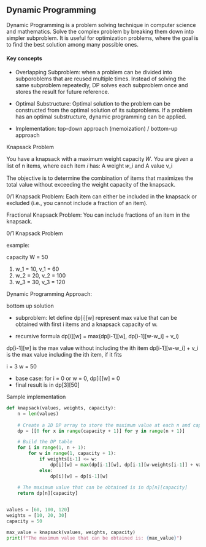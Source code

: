 ## Dynamic Programming

Dynamic Programming is a problem solving technique in computer science and mathematics. Solve the complex problem by breaking them down into simpler subproblem. It is useful for optimization problems, where the goal is to find the best solution among many possible ones.

#### Key concepts
- Overlapping Subproblem: when a problem can be divided into subporoblems that are reused multiple times. Instead of solving the same subproblem repeatedly, DP solves each subproblem once and stores the result for future reference.

- Optimal Substructure: Optimal solution to the problem can be constructed from the optimal solution of its subproblems. If a problem has an optimal substructure, dynamic programming can be applied.

- Implementation: top-down approach (memoization) / bottom-up approach

Knapsack Problem

You have a knapsack with a maximum weight capacity 𝑊. You are given a list of n items, where each item 
𝑖 has: A weight 𝑤_i and A value v_i
​

The objective is to determine the combination of items that maximizes the total value without exceeding the weight capacity of the knapsack.

0/1 Knapsack Problem: Each item can either be included in the knapsack or excluded (i.e., you cannot include a fraction of an item).

Fractional Knapsack Problem: You can include fractions of an item in the knapsack.

0/1 Knapsack Problem

example:

capacity W = 50
1. w_1 = 10, v_1 = 60
2. w_2 = 20, v_2 = 100
3. w_3 = 30, v_3 = 120

Dynamic Programming Approach:

bottom up solution
- subproblem: let define dp[i][w] represent max value that can be obtained with first i items and a knapsack capacity of w.

- recursive formula
dp[i][w] = max(dp[i-1][w], dp[i-1][w-w_i] + v_i)

dp[i-1][w] is the max value without including the ith item
dp[i-1][w-w_i] + v_i is the max value including the ith item, if it fits

i = 3
w = 50

- base case: for i = 0 or w = 0, dp[i][w] = 0
- final result is in dp[3][50]

Sample implementation
```python
def knapsack(values, weights, capacity):
    n = len(values)
    
    # Create a 2D DP array to store the maximum value at each n and capacity
    dp = [[0 for x in range(capacity + 1)] for y in range(n + 1)]

    # Build the DP table
    for i in range(1, n + 1):
        for w in range(1, capacity + 1):
            if weights[i-1] <= w:
                dp[i][w] = max(dp[i-1][w], dp[i-1][w-weights[i-1]] + values[i-1])
            else:
                dp[i][w] = dp[i-1][w]
    
    # The maximum value that can be obtained is in dp[n][capacity]
    return dp[n][capacity]


values = [60, 100, 120]
weights = [10, 20, 30]
capacity = 50

max_value = knapsack(values, weights, capacity)
print(f"The maximum value that can be obtained is: {max_value}")
```